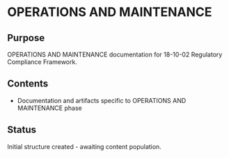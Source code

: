 # OPERATIONS AND MAINTENANCE

## Purpose
OPERATIONS AND MAINTENANCE documentation for 18-10-02 Regulatory Compliance Framework.

## Contents
- Documentation and artifacts specific to OPERATIONS AND MAINTENANCE phase

## Status
Initial structure created - awaiting content population.
